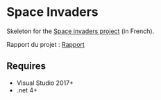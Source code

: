 # Space Invaders

Skeleton for the [Space invaders project](https://perso.esiee.fr/~perretb/I3FM/POO1/projet/) (in French).

Rapport du projet : [Rapport](https://docs.google.com/document/d/1zP6XgPDP107qF54JZk0XC6D1XH3Y8YERRXryW7rSAI0/edit?usp=sharing)

## Requires 

- Visual Studio 2017+
- .net 4+
